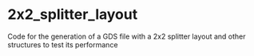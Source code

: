 # 2x2_splitter_layout
Code for the generation of a GDS file with a 2x2 splitter layout and other structures to test its performance
